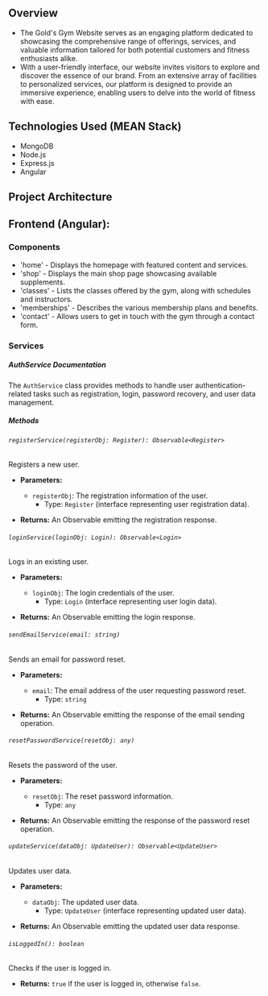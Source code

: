 ## Overview

- The Gold's Gym Website serves as an engaging platform dedicated to showcasing the comprehensive range of offerings, services, and valuable information tailored for both potential customers and fitness enthusiasts alike.
- With a user-friendly interface, our website invites visitors to explore and discover the essence of our brand. From an extensive array of facilities to personalized services, our platform is designed to provide an immersive experience, enabling users to delve into the world of fitness with ease.

## Technologies Used (MEAN Stack)

- MongoDB
- Node.js
- Express.js
- Angular

## Project Architecture

## Frontend (Angular):

### Components
  - 'home' - Displays the homepage with featured content and services.
  - 'shop' -  Displays the main shop page showcasing available supplements.
  - 'classes' - Lists the classes offered by the gym, along with schedules and instructors.
  - 'memberships' - Describes the various membership plans and benefits.
  - 'contact' - Allows users to get in touch with the gym through a contact form.

### Services
  ##### AuthService Documentation

The `AuthService` class provides methods to handle user authentication-related tasks such as registration, login, password recovery, and user data management.

##### Methods

###### `registerService(registerObj: Register): Observable<Register>`

Registers a new user.

- **Parameters:**
  - `registerObj`: The registration information of the user.
    - Type: `Register` (interface representing user registration data).
  
- **Returns:** An Observable emitting the registration response.

###### `loginService(loginObj: Login): Observable<Login>`

Logs in an existing user.

- **Parameters:**
  - `loginObj`: The login credentials of the user.
    - Type: `Login` (interface representing user login data).

- **Returns:** An Observable emitting the login response.

###### `sendEmailService(email: string)`

Sends an email for password reset.

- **Parameters:**
  - `email`: The email address of the user requesting password reset.
    - Type: `string`

- **Returns:** An Observable emitting the response of the email sending operation.

###### `resetPasswordService(resetObj: any)`

Resets the password of the user.

- **Parameters:**
  - `resetObj`: The reset password information.
    - Type: `any`

- **Returns:** An Observable emitting the response of the password reset operation.

###### `updateService(dataObj: UpdateUser): Observable<UpdateUser>`

Updates user data.

- **Parameters:**
  - `dataObj`: The updated user data.
    - Type: `UpdateUser` (interface representing updated user data).

- **Returns:** An Observable emitting the updated user data response.

###### `isLoggedIn(): boolean`

Checks if the user is logged in.

- **Returns:** `true` if the user is logged in, otherwise `false`.
